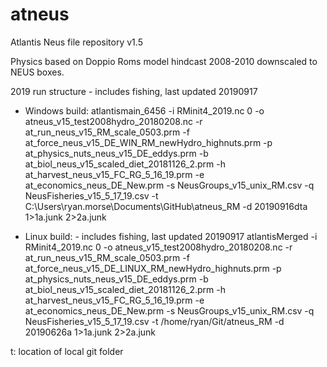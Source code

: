 # atneus
Atlantis Neus file repository v1.5

Physics based on Doppio Roms model hindcast 2008-2010 downscaled to NEUS boxes.

2019 run structure - includes fishing, last updated 20190917
- Windows build:
atlantismain_6456 -i RMinit4_2019.nc 0 -o atneus_v15_test2008hydro_20180208.nc -r at_run_neus_v15_RM_scale_0503.prm -f at_force_neus_v15_DE_WIN_RM_newHydro_highnuts.prm -p at_physics_nuts_neus_v15_DE_eddys.prm -b at_biol_neus_v15_scaled_diet_20181126_2.prm -h at_harvest_neus_v15_FC_RG_5_16_19.prm -e at_economics_neus_DE_New.prm -s NeusGroups_v15_unix_RM.csv -q NeusFisheries_v15_5_17_19.csv -t C:\Users\ryan.morse\Documents\GitHub\atneus_RM -d 20190916dta 1>1a.junk 2>2a.junk

- Linux build: - includes fishing, last updated 20190917
atlantisMerged -i RMinit4_2019.nc 0 -o atneus_v15_test2008hydro_20180208.nc -r at_run_neus_v15_RM_scale_0503.prm -f at_force_neus_v15_DE_LINUX_RM_newHydro_highnuts.prm -p at_physics_nuts_neus_v15_DE_eddys.prm -b at_biol_neus_v15_scaled_diet_20181126_2.prm -h at_harvest_neus_v15_FC_RG_5_16_19.prm -e at_economics_neus_DE_New.prm -s NeusGroups_v15_unix_RM.csv -q NeusFisheries_v15_5_17_19.csv -t /home/ryan/Git/atneus_RM -d 20190626a  1>1a.junk 2>2a.junk



t: location of local git folder
